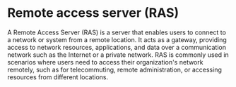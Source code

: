 
# Remote access server (RAS)

A Remote Access Server (RAS) is a server that enables users to connect to a network or system from a remote location. It acts as a gateway, providing access to network resources, applications, and data over a communication network such as the Internet or a private network. RAS is commonly used in scenarios where users need to access their organization's network remotely, such as for telecommuting, remote administration, or accessing resources from different locations.